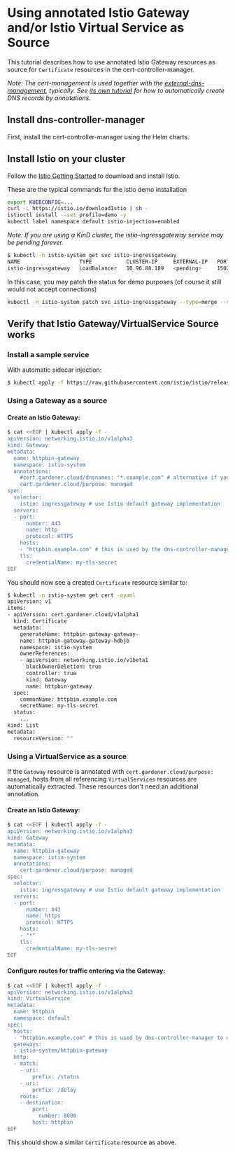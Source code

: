 # Using annotated Istio Gateway and/or Istio Virtual Service as Source
This tutorial describes how to use annotated Istio Gateway resources as source for `Certificate` resources in the cert-controller-manager.

*Note: The cert-management is used together with the [external-dns-management](https://github.com/gardener/external-dns-management), typically. 
See [its own tutorial](https://github.com/gardener/external-dns-management/blob/master/docs/usage/tutorials/istio-gateways.md) 
for how to automatically create DNS records by annotations.*

## Install dns-controller-manager
First, install the cert-controller-manager using the Helm charts.

## Install Istio on your cluster

Follow the [Istio Getting Started](https://istio.io/latest/docs/setup/getting-started/) to download and install Istio.

These are the typical commands for the istio demo installation

```bash
export KUEBCONFIG=...
curl -L https://istio.io/downloadIstio | sh -
istioctl install --set profile=demo -y
kubectl label namespace default istio-injection=enabled
```

*Note: If you are using a KinD cluster, the istio-ingressgateway service may be pending forever.*

```bash
$ kubectl -n istio-system get svc istio-ingressgateway
NAME                   TYPE           CLUSTER-IP     EXTERNAL-IP   PORT(S)                                                                      AGE
istio-ingressgateway   LoadBalancer   10.96.88.189   <pending>     15021:30590/TCP,80:30185/TCP,443:30075/TCP,31400:30129/TCP,15443:30956/TCP   13m
```

In this case, you may patch the status for demo purposes (of course it still would not accept connections)
```bash
kubectl -n istio-system patch svc istio-ingressgateway --type=merge --subresource status --patch '{"status":{"loadBalancer":{"ingress":[{"ip":"1.2.3.4"}]}}}'
```

## Verify that Istio Gateway/VirtualService Source works

### Install a sample service
With automatic sidecar injection:
```bash
$ kubectl apply -f https://raw.githubusercontent.com/istio/istio/release-1.20/samples/httpbin/httpbin.yaml
```

### Using a Gateway as a source
#### Create an Istio Gateway:
```bash
$ cat <<EOF | kubectl apply -f -
apiVersion: networking.istio.io/v1alpha3
kind: Gateway
metadata:
  name: httpbin-gateway
  namespace: istio-system
  annotations:
    #cert.gardener.cloud/dnsnames: "*.example.com" # alternative if you want to control the dns names explicitly.
    cert.gardener.cloud/purpose: managed
spec:
  selector:
    istio: ingressgateway # use Istio default gateway implementation
  servers:
  - port:
      number: 443
      name: http
      protocol: HTTPS
    hosts:
    - "httpbin.example.com" # this is used by the dns-controller-manager to extract DNS names
    tls:
      credentialName: my-tls-secret
EOF
```

You should now see a created `Certificate` resource similar to:

```bash
$ kubectl -n istio-system get cert -oyaml
apiVersion: v1
items:
- apiVersion: cert.gardener.cloud/v1alpha1
  kind: Certificate
  metadata:
    generateName: httpbin-gateway-gateway-
    name: httpbin-gateway-gateway-hdbjb
    namespace: istio-system
    ownerReferences:
    - apiVersion: networking.istio.io/v1beta1
      blockOwnerDeletion: true
      controller: true
      kind: Gateway
      name: httpbin-gateway
  spec:
    commonName: httpbin.example.com
    secretName: my-tls-secret
  status:
    ...
kind: List
metadata:
  resourceVersion: ""
```

### Using a VirtualService as a source

If the `Gateway` resource is annotated with `cert.gardener.cloud/purpose: managed`,
hosts from all referencing  `VirtualServices` resources are automatically extracted.
These resources don't need an additional annotation.

#### Create an Istio Gateway:
```bash
$ cat <<EOF | kubectl apply -f -
apiVersion: networking.istio.io/v1alpha3
kind: Gateway
metadata:
  name: httpbin-gateway
  namespace: istio-system
  annotations:
    cert.gardener.cloud/purpose: managed
spec:
  selector:
    istio: ingressgateway # use Istio default gateway implementation
  servers:
  - port:
      number: 443
      name: https
      protocol: HTTPS
    hosts:
    - "*"
    tls:
      credentialName: my-tls-secret    
EOF
```

#### Configure routes for traffic entering via the Gateway:
```bash
$ cat <<EOF | kubectl apply -f -
apiVersion: networking.istio.io/v1alpha3
kind: VirtualService
metadata:
  name: httpbin
  namespace: default  
spec:
  hosts:
  - "httpbin.example.com" # this is used by dns-controller-manager to extract DNS names
  gateways:
  - istio-system/httpbin-gateway
  http:
  - match:
    - uri:
        prefix: /status
    - uri:
        prefix: /delay
    route:
    - destination:
        port:
          number: 8000
        host: httpbin
EOF
```

This should show a similar `Certificate` resource as above.
